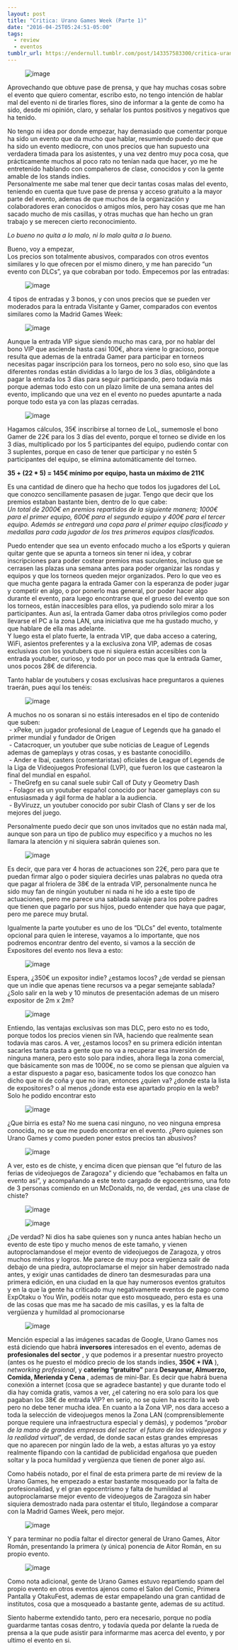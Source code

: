 ```yaml
---
layout: post
title: "Critica: Urano Games Week (Parte 1)"
date: "2016-04-25T05:24:51-05:00"
tags:
  - review
  - eventos
tumblr_url: https://endernull.tumblr.com/post/143357583300/critica-urano-games-week-parte-1
---
```


<figure class="tmblr-full" data-orig-height="159" data-orig-width="540" data-orig-src="https://64.media.tumblr.com/6e86041afba5b6cce379ff0aeb198a94/tumblr_inline_p2ata4roMJ1r4z7q0_540.png"><img src="https://64.media.tumblr.com/6e86041afba5b6cce379ff0aeb198a94/tumblr_inline_pdnj65DQfP1r4z7q0_540.png" alt="image" data-orig-height="159" data-orig-width="540" data-orig-src="https://64.media.tumblr.com/6e86041afba5b6cce379ff0aeb198a94/tumblr_inline_p2ata4roMJ1r4z7q0_540.png"></figure>

Aprovechando que obtuve pase de prensa, y que hay muchas cosas sobre el evento que quiero comentar, escribo esto, no tengo intención de hablar mal del evento ni de tirarles flores, sino de informar a la gente de como ha sido, desde mi opinión, claro, y señalar los puntos positivos y negativos que ha tenido.

No tengo ni idea por donde empezar, hay demasiado que comentar porque ha sido un evento que da mucho que hablar, resumiendo puedo decir que ha sido un evento mediocre, con unos precios que han supuesto una verdadera timada para los asistentes, y una vez dentro muy poca cosa, que prácticamente muchos al poco rato no tenían nada que hacer, yo me he entretenido hablando con compañeros de clase, conocidos y con la gente amable de los stands indies.  
Personalmente me sabe mal tener que decir tantas cosas malas del evento, teniendo en cuenta que tuve pase de prensa y acceso gratuito a la mayor parte del evento, ademas de que muchos de la organización y colaboradores eran conocidos o amigos míos, pero hay cosas que me han sacado mucho de mis casillas, y otras muchas que han hecho un gran trabajo y se merecen cierto reconocimiento.

_Lo bueno no quita a lo malo, ni lo malo quita a lo bueno._

Bueno, voy a empezar,&nbsp;  
Los precios son totalmente abusivos, comparados con otros eventos similares y lo que ofrecen por el mismo dinero, y me han parecido&nbsp;“un evento con DLCs”, ya que cobraban por todo. Empecemos por las entradas:

<figure class="tmblr-full" data-orig-height="331" data-orig-width="540" data-orig-src="https://64.media.tumblr.com/b6391c71f9e4cdfcac381a496a34556d/tumblr_inline_p2ata53zK31r4z7q0_540.png"><img src="https://64.media.tumblr.com/b6391c71f9e4cdfcac381a496a34556d/tumblr_inline_pdnj66hKSy1r4z7q0_540.png" alt="image" data-orig-height="331" data-orig-width="540" data-orig-src="https://64.media.tumblr.com/b6391c71f9e4cdfcac381a496a34556d/tumblr_inline_p2ata53zK31r4z7q0_540.png"></figure>

4 tipos de entradas y 3 bonos, y con unos precios que se pueden ver moderados para la entrada Visitante y Gamer, comparados con eventos similares como la Madrid Games Week:

<figure class="tmblr-full" data-orig-height="205" data-orig-width="540" data-orig-src="https://64.media.tumblr.com/de6d5404dc3ceda1021f92f3084c2618/tumblr_inline_p2ata5XKRX1r4z7q0_540.png"><img src="https://64.media.tumblr.com/de6d5404dc3ceda1021f92f3084c2618/tumblr_inline_pdnj66Hrb91r4z7q0_540.png" alt="image" data-orig-height="205" data-orig-width="540" data-orig-src="https://64.media.tumblr.com/de6d5404dc3ceda1021f92f3084c2618/tumblr_inline_p2ata5XKRX1r4z7q0_540.png"></figure>

Aunque la entrada VIP sigue siendo mucho mas cara, por no hablar del bono VIP que asciende hasta casi 100€, ahora viene lo gracioso, porque resulta que ademas de la entrada Gamer para participar en torneos necesitas pagar inscripción para los torneos, pero no solo eso, sino que las diferentes rondas están divididas a lo largo de los 3 días, obligándote a pagar la entrada los 3 días para seguir participando, pero todavía más porque ademas todo esto con un plazo limite de una semana antes del evento, implicando que una vez en el evento no puedes apuntarte a nada porque todo esta ya con las plazas cerradas.

<figure class="tmblr-full" data-orig-height="307" data-orig-width="540" data-orig-src="https://64.media.tumblr.com/c4a311d7458d446ddf2b3ecc75fa788d/tumblr_inline_p2ata6Tv0M1r4z7q0_540.png"><img src="https://64.media.tumblr.com/c4a311d7458d446ddf2b3ecc75fa788d/tumblr_inline_pdnj66aXOi1r4z7q0_540.png" alt="image" data-orig-height="307" data-orig-width="540" data-orig-src="https://64.media.tumblr.com/c4a311d7458d446ddf2b3ecc75fa788d/tumblr_inline_p2ata6Tv0M1r4z7q0_540.png"></figure>

Hagamos cálculos, 35€ inscribirse al torneo de LoL, sumemosle el bono Gamer de 22€ para los 3 días del evento, porque el torneo se divide en los 3 días, multiplicado por los 5 participantes del equipo, pudiendo contar con 3 suplentes, porque en caso de tener que participar y no estén 5 participantes del equipo, se elimina automáticamente del torneo.

**35 + (22 \* 5) =&nbsp;145€ mínimo por equipo, hasta un máximo de&nbsp;211€**

Es una cantidad de dinero que ha hecho que todos los jugadores del LoL que conozco sencillamente pasasen de jugar. Tengo que decir que los premios estaban bastante bien, dentro de lo que cabe:  
_Un total de 2000€ en premios repartidos de la siguiente manera; 1000€ para el primer equipo, 600€ para el segundo equipo y 400€ para el tercer equipo. Además se entregará una copa para el primer equipo clasificado y medallas para cada jugador de los tres primeros equipos clasificados._

Puedo entender que sea un evento enfocado mucho a los eSports y quieran quitar gente que se apunta a torneos sin tener ni idea, y cobrar inscripciones para poder costear premios mas suculentos, incluso que se cerrasen las plazas una semana antes para poder organizar las rondas y equipos y que los torneos queden mejor organizados. Pero lo que veo es que mucha gente pagara la entrada Gamer con la esperanza de poder jugar y competir en algo, o por ponerlo mas general, por poder hacer algo durante el evento, para luego encontrarse que el grueso del evento que son los torneos, están inaccesibles para ellos, ya pudiendo solo mirar a los participantes. Aun así, la entrada Gamer daba otros privilegios como poder llevarse el PC a la zona LAN, una iniciativa que me ha gustado mucho, y que hablare de ella mas adelante.  
Y luego esta el plato fuerte, la entrada VIP, que daba acceso a catering, WiFi, asientos preferentes y a la exclusiva zona VIP, ademas de cosas exclusivas con los youtubers que ni siquiera están accesibles con la entrada youtuber, curioso, y todo por un poco mas que la entrada Gamer, unos pocos 28€ de diferencia.

Tanto hablar de youtubers y cosas exclusivas hace preguntaros a quienes traerán, pues aquí los tenéis:

<figure class="tmblr-full" data-orig-height="356" data-orig-width="540" data-orig-src="https://64.media.tumblr.com/1130dd574bd99af7eaf0809b837701ef/tumblr_inline_p2ata62Jdz1r4z7q0_540.png"><img src="https://64.media.tumblr.com/1130dd574bd99af7eaf0809b837701ef/tumblr_inline_pdnj67uuXZ1r4z7q0_540.png" alt="image" data-orig-height="356" data-orig-width="540" data-orig-src="https://64.media.tumblr.com/1130dd574bd99af7eaf0809b837701ef/tumblr_inline_p2ata62Jdz1r4z7q0_540.png"></figure>

A muchos no os sonaran si no estáis interesados en el tipo de contenido que suben:  
&nbsp;- xPeke, un jugador profesional de League of Legends que ha ganado el primer mundial y fundador de Origen  
&nbsp;- Catacroquer, un youtuber que sube noticias de League of Legends ademas de gameplays y otras cosas, y es bastante conocidillo.  
&nbsp;- Ander e Ibai, casters (comentaristas) oficiales de League of Legends de la&nbsp;Liga de Videojuegos Profesional (LVP), que fueron los que castearon la final del mundial en español.  
&nbsp;- TheGrefg en su canal suele subir Call of Duty y Geometry Dash  
&nbsp;- Folagor es un youtuber español conocido por hacer gameplays con su entusiasmada y ágil forma de hablar a la audiencia.  
&nbsp;- ByViruzz, un youtuber conocido por subir Clash of Clans y ser de los mejores del juego.

Personalmente puedo decir que son unos invitados que no están nada mal, aunque son para un tipo de publico muy especifico y a muchos no les llamara la atención y ni siquiera sabrán quienes son.

<figure class="tmblr-full" data-orig-height="162" data-orig-width="540" data-orig-src="https://64.media.tumblr.com/b567496548728cd7d60fca7d59f89b17/tumblr_inline_p2ata7yd9v1r4z7q0_540.png"><img src="https://64.media.tumblr.com/b567496548728cd7d60fca7d59f89b17/tumblr_inline_pdnj67nhc81r4z7q0_540.png" alt="image" data-orig-height="162" data-orig-width="540" data-orig-src="https://64.media.tumblr.com/b567496548728cd7d60fca7d59f89b17/tumblr_inline_p2ata7yd9v1r4z7q0_540.png"></figure>

Es decir, que para ver 4 horas de actuaciones son 22€, pero para que te puedan firmar algo o poder siquiera decirles unas palabras no queda otra que pagar al friolera de 38€ de la entrada VIP, personalmente nunca he sido muy fan de ningún youtuber ni nada ni he ido a este tipo de actuaciones, pero me parece una sablada salvaje para los pobre padres que tienen que pagarlo por sus hijos, puedo entender que haya que pagar, pero me parece muy brutal.

Igualmente la parte youtuber es uno de los “DLCs” del evento, totalmente opcional para quien le interese, vayamos a lo importante, que nos podremos encontrar dentro del evento, si vamos a la sección de Expositores del evento nos lleva a esto:

<figure class="tmblr-full" data-orig-height="290" data-orig-width="540" data-orig-src="https://64.media.tumblr.com/07e220dacaaa846a58ff712c4e21045b/tumblr_inline_p2ata7iVD51r4z7q0_540.png"><img src="https://64.media.tumblr.com/07e220dacaaa846a58ff712c4e21045b/tumblr_inline_pdnj68nOFP1r4z7q0_540.png" alt="image" data-orig-height="290" data-orig-width="540" data-orig-src="https://64.media.tumblr.com/07e220dacaaa846a58ff712c4e21045b/tumblr_inline_p2ata7iVD51r4z7q0_540.png"></figure>

Espera, ¿350€ un expositor indie? ¿estamos locos? ¿de verdad se piensan que un indie que apenas tiene recursos va a pegar semejante sablada? ¿Solo salir en la web y 10 minutos de presentación ademas de un misero expositor de 2m x 2m?

<figure class="tmblr-full" data-orig-height="608" data-orig-width="540" data-orig-src="https://64.media.tumblr.com/65b4827b4e4b5753cc5fc1a374c4e07f/tumblr_inline_p2ata8j9Zc1r4z7q0_540.png"><img src="https://64.media.tumblr.com/65b4827b4e4b5753cc5fc1a374c4e07f/tumblr_inline_pdnj68wXqi1r4z7q0_540.png" alt="image" data-orig-height="608" data-orig-width="540" data-orig-src="https://64.media.tumblr.com/65b4827b4e4b5753cc5fc1a374c4e07f/tumblr_inline_p2ata8j9Zc1r4z7q0_540.png"></figure>

Entiendo, las ventajas exclusivas son mas DLC, pero esto no es todo, porque todos los precios vienen sin IVA, haciendo que realmente sean todavía mas caros. A ver, ¿estamos locos? en su primera edición intentan sacarles tanta pasta a gente que no va a recuperar esa inversión de ninguna manera, pero esto solo para indies, ahora llega la zona comercial, que básicamente son mas de 1000€, no se como se piensan que alguien va a estar dispuesto a pagar eso, basicamente todos los que conozco han dicho que ni de coña y que no iran, entonces ¿quien va? ¿donde esta la lista de expositores? o al menos ¿donde esta ese apartado propio en la web? Solo he podido encontrar esto

<figure class="tmblr-full" data-orig-height="395" data-orig-width="540" data-orig-src="https://64.media.tumblr.com/2d0a9acc60509ef9f2c9c7f650ec5e61/tumblr_inline_p2ata8JEJL1r4z7q0_540.png"><img src="https://64.media.tumblr.com/2d0a9acc60509ef9f2c9c7f650ec5e61/tumblr_inline_pdnj69HC6i1r4z7q0_540.png" alt="image" data-orig-height="395" data-orig-width="540" data-orig-src="https://64.media.tumblr.com/2d0a9acc60509ef9f2c9c7f650ec5e61/tumblr_inline_p2ata8JEJL1r4z7q0_540.png"></figure>

¿Que birria es esta? No me suena casi ninguno, no veo ninguna empresa conocida, no se que me puedo encontrar en el evento. ¿Pero quienes son Urano Games y como pueden poner estos precios tan abusivos?

<figure class="tmblr-full" data-orig-height="268" data-orig-width="540" data-orig-src="https://64.media.tumblr.com/eaceffb273fa987d4e93d3aac1543131/tumblr_inline_p2ata9f1v21r4z7q0_540.png"><img src="https://64.media.tumblr.com/eaceffb273fa987d4e93d3aac1543131/tumblr_inline_pdnj69ScCK1r4z7q0_540.png" alt="image" data-orig-height="268" data-orig-width="540" data-orig-src="https://64.media.tumblr.com/eaceffb273fa987d4e93d3aac1543131/tumblr_inline_p2ata9f1v21r4z7q0_540.png"></figure>

A ver, esto es de chiste, y encima dicen que piensan que “el futuro de las ferias de videojuegos de Zaragoza” y diciendo que&nbsp;“echabamos en falta un evento asi”, y acompañando a este texto cargado de egocentrismo, una foto de 3 personas comiendo en un McDonalds, no, de verdad, ¿es una clase de chiste?

<figure class="tmblr-full" data-orig-height="179" data-orig-width="540" data-orig-src="https://64.media.tumblr.com/016894e8f3c38d9238b4a9c298276213/tumblr_inline_p2ata9qQFS1r4z7q0_540.png"><img src="https://64.media.tumblr.com/016894e8f3c38d9238b4a9c298276213/tumblr_inline_pdnj6ag5He1r4z7q0_540.png" alt="image" data-orig-height="179" data-orig-width="540" data-orig-src="https://64.media.tumblr.com/016894e8f3c38d9238b4a9c298276213/tumblr_inline_p2ata9qQFS1r4z7q0_540.png"></figure><figure class="tmblr-full" data-orig-height="159" data-orig-width="540" data-orig-src="https://64.media.tumblr.com/6e86041afba5b6cce379ff0aeb198a94/tumblr_inline_p2ata9hOAO1r4z7q0_540.png"><img src="https://64.media.tumblr.com/6e86041afba5b6cce379ff0aeb198a94/tumblr_inline_pdnj6akJ4F1r4z7q0_540.png" alt="image" data-orig-height="159" data-orig-width="540" data-orig-src="https://64.media.tumblr.com/6e86041afba5b6cce379ff0aeb198a94/tumblr_inline_p2ata9hOAO1r4z7q0_540.png"></figure>

¿De verdad? Ni dios ha sabe quienes son y nunca antes habían hecho un evento de este tipo y mucho menos de este tamaño, y vienen autoproclamandose el mejor evento de videojuegos de Zaragoza, y otros muchos méritos y logros. Me parece de muy poca vergüenza salir de debajo de una piedra, autoproclamarse el mejor sin haber demostrado nada antes, y exigir unas cantidades de dinero tan desmesuradas para una primera edición, en una ciudad en la que hay numerosos eventos gratuitos y en la que la gente ha criticado muy negativamente eventos de pago como ExpOtaku o You Win, podéis notar que esto mosqueado, pero esta es una de las cosas que mas me ha sacado de mis casillas, y es la falta de vergüenza y humildad al promocionarse

<figure class="tmblr-full" data-orig-height="247" data-orig-width="540" data-orig-src="https://64.media.tumblr.com/6a4194903a775ab4a40787a5bea24a58/tumblr_inline_p2atabkzU01r4z7q0_540.png"><img src="https://64.media.tumblr.com/6a4194903a775ab4a40787a5bea24a58/tumblr_inline_pdnj6c9tAt1r4z7q0_540.png" alt="image" data-orig-height="247" data-orig-width="540" data-orig-src="https://64.media.tumblr.com/6a4194903a775ab4a40787a5bea24a58/tumblr_inline_p2atabkzU01r4z7q0_540.png"></figure>

Mención especial a las imágenes sacadas de Google, Urano Games nos está diciendo que habrá **inversores** interesados en el evento, ademas de **profesionales del sector** , y que podemos ir a presentar nuestro proyecto (antes os he puesto el módico precio de los stands indies, **350€ + IVA** ), _networking profesional_, y **catering “gratuitro”** para **Desayunar, Almuerzo, Comida, Merienda y Cena** , ademas de mini-Bar. Es decir que habrá buena conexión a internet (cosa que se agradece bastante) y que durante todo el dia hay comida gratis, vamos a ver, ¿el catering no era solo para los que pagaban los 38€ de entrada VIP? en serio, no se quien ha escrito la web pero no debe tener mucha idea. En cuanto a la Zona VIP, nos dara acceso a toda la selección de videojuegos menos la Zona LAN (comprensiblemente porque requiere una infraestructura especial y demás), y podemos “_probar de la mano de grandes empresas del sector &nbsp;el futuro de los videojuegos y la realidad virtual_”, de verdad, de donde sacan estas grandes empresas que no aparecen por ningún lado de la web, a estas alturas yo ya estoy realmente flipando con la cantidad de publicidad engañosa que pueden soltar y la poca humildad y vergüenza que tienen de poner algo así.

Como habéis notado, por el final de esta primera parte de mi review de la Urano Games, he empezado a estar bastante mosqueado por la falta de profesionalidad, y el gran egocentrismo y falta de humildad al autoproclamarse mejor evento de videojuegos de Zaragoza sin haber siquiera demostrado nada para ostentar el titulo, llegándose a comparar con la Madrid Games Week, pero mejor.

<figure class="tmblr-full" data-orig-height="635" data-orig-width="540" data-orig-src="https://64.media.tumblr.com/7c576ce587e254c4e4d980c136589351/tumblr_inline_p2atacdl691r4z7q0_540.png"><img src="https://64.media.tumblr.com/7c576ce587e254c4e4d980c136589351/tumblr_inline_pdnj6cCger1r4z7q0_540.png" alt="image" data-orig-height="635" data-orig-width="540" data-orig-src="https://64.media.tumblr.com/7c576ce587e254c4e4d980c136589351/tumblr_inline_p2atacdl691r4z7q0_540.png"></figure>

Y para terminar no podía faltar el director general de Urano Games, Aitor Román, presentando la primera (y única)&nbsp;ponencia de Aitor Román, en su propio evento.

<figure class="tmblr-full" data-orig-height="288" data-orig-width="540" data-orig-src="https://64.media.tumblr.com/72e5861e0689e608e6df0fd2a0d5af96/tumblr_inline_p2atacFNGQ1r4z7q0_540.jpg"><img src="https://64.media.tumblr.com/3ac9642ec2c886de1023048053c736a2/tumblr_inline_pdnj6dkWjz1r4z7q0_540.jpg" alt="image" data-orig-height="288" data-orig-width="540" data-orig-src="https://64.media.tumblr.com/72e5861e0689e608e6df0fd2a0d5af96/tumblr_inline_p2atacFNGQ1r4z7q0_540.jpg"></figure>

Como nota adicional, gente de Urano Games estuvo repartiendo spam del propio evento en otros eventos ajenos como el Salon del Comic, Primera Pantalla y OtakuFest, ademas de estar empapelando una gran cantidad de institutos, cosa que a mosqueado a bastante gente, ademas de su actitud.

Siento haberme extendido tanto, pero era necesario, porque no podía guardarme tantas cosas dentro, y todavía queda por delante la rueda de prensa a la que pude asistir para informarme mas acerca del evento, y por ultimo el evento en si.
